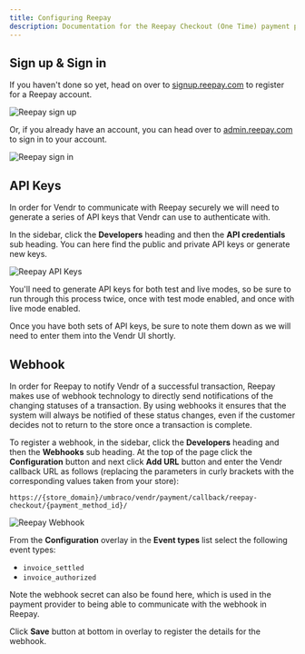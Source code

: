 ```yaml
---
title: Configuring Reepay
description: Documentation for the Reepay Checkout (One Time) payment provider for Vendr, the eCommerce solution for Umbraco v8+
---
```


## Sign up & Sign in

If you haven't done so yet, head on over to [signup.reepay.com](https://signup.reepay.com) to register for a Reepay account.

![Reepay sign up](~/assets/images/screenshots/reepay/reepay_signup.png)

Or, if you already have an account, you can head over to [admin.reepay.com](https://admin.reepay.com/) to sign in to your account.


![Reepay sign in](~/assets/images/screenshots/reepay/reepay_signin.png)


## API Keys

In order for Vendr to communicate with Reepay securely we will need to generate a series of API keys that Vendr can use to authenticate with.

In the sidebar, click the **Developers** heading and then the **API credentials** sub heading. You can here find the public and private API keys or generate new keys.

![Reepay API Keys](~/assets/images/screenshots/reepay/reepay_api_keys.png)

You'll need to generate API keys for both test and live modes, so be sure to run through this process twice, once with test mode enabled, and once with live mode enabled. 

Once you have both sets of API keys, be sure to note them down as we will need to enter them into the Vendr UI shortly.

## Webhook 

In order for Reepay to notify Vendr of a successful transaction, Reepay makes use of webhook technology to directly send notifications of the changing statuses of a transaction. By using webhooks it ensures that the system will always be notified of these status changes, even if the customer decides not to return to the store once a transaction is complete.

To register a webhook, in the sidebar, click the **Developers** heading and then the **Webhooks** sub heading. At the top of the page click the **Configuration** button and next click **Add URL** button and enter the Vendr callback URL as follows (replacing the parameters in curly brackets with the corresponding values taken from your store):

````
https://{store_domain}/umbraco/vendr/payment/callback/reepay-checkout/{payment_method_id}/
````

![Reepay Webhook](~/assets/images/screenshots/reepay/reepay_webhook.png)

From the **Configuration** overlay in the **Event types** list select the following event types:

* `invoice_settled`
* `invoice_authorized`

Note the webhook secret can also be found here, which is used in the payment provider to being able to communicate with the webhook in Reepay.

Click **Save** button at bottom in overlay to register the details for the webhook.